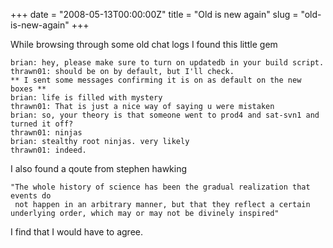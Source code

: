 +++
date = "2008-05-13T00:00:00Z"
title = "Old is new again"
slug = "old-is-new-again"
+++

While browsing through some old chat logs I found this little gem
```
brian: hey, please make sure to turn on updatedb in your build script.
thrawn01: should be on by default, but I'll check.
** I sent some messages confirming it is on as default on the new boxes **
brian: life is filled with mystery
thrawn01: That is just a nice way of saying u were mistaken
brian: so, your theory is that someone went to prod4 and sat-svn1 and turned it off?
thrawn01: ninjas
brian: stealthy root ninjas. very likely
thrawn01: indeed.
```
I also found a qoute from stephen hawking

```
"The whole history of science has been the gradual realization that events do
 not happen in an arbitrary manner, but that they reflect a certain
underlying order, which may or may not be divinely inspired"
```
 
I find that I would have to agree.
